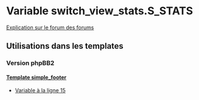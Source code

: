 # Variable switch_view_stats.S_STATS
[Explication sur le forum des forums](http://forum.forumactif.com/t294113-listing-des-variables#switch_view_stats.S_STATS)
## Utilisations dans les templates
### Version phpBB2
#### [Template simple_footer](subsilver/simple_footer.md)
* [Variable à la ligne 15](../subsilver/simple_footer.tpl#L15)
